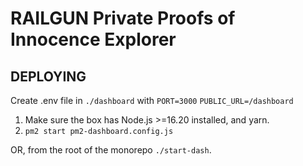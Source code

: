 # RAILGUN Private Proofs of Innocence Explorer

## DEPLOYING

Create .env file in `./dashboard` with
`PORT=3000`
`PUBLIC_URL=/dashboard`

1. Make sure the box has Node.js >=16.20 installed, and yarn.
2. `pm2 start pm2-dashboard.config.js`

OR, from the root of the monorepo `./start-dash`.
